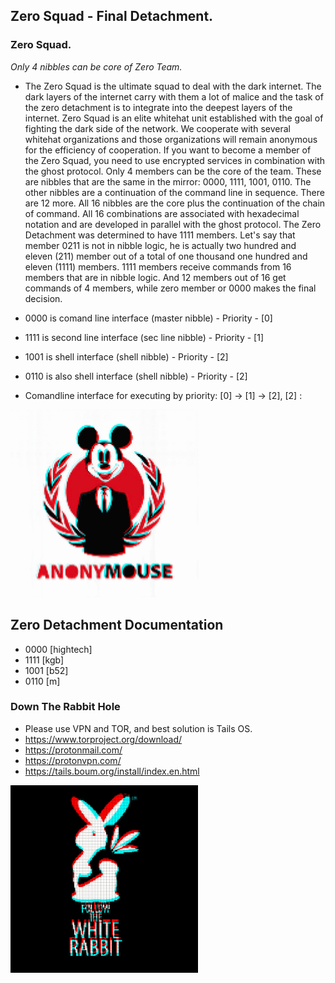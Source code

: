 ## Zero Squad - Final Detachment.

### Zero Squad.

*Only 4 nibbles can be core of Zero Team.*

- The Zero Squad is the ultimate squad to deal with the dark internet. The dark layers of the internet carry with them a lot of malice and the task of the zero detachment is to integrate into the deepest layers of the internet. Zero Squad is an elite whitehat unit established with the goal of fighting the dark side of the network. We cooperate with several whitehat organizations and those organizations will remain anonymous for the efficiency of cooperation. If you want to become a member of the Zero Squad, you need to use encrypted services in combination with the ghost protocol. Only 4 members can be the core of the team. These are nibbles that are the same in the mirror: 0000, 1111, 1001, 0110. The other nibbles are a continuation of the command line in sequence. There are 12 more. All 16 nibbles are the core plus the continuation of the chain of command. All 16 combinations are associated with hexadecimal notation and are developed in parallel with the ghost protocol. The Zero Detachment was determined to have 1111 members. Let's say that member 0211 is not in nibble logic, he is actually two hundred and eleven (211) member out of a total of one thousand one hundred and eleven (1111) members. 1111 members receive commands from 16 members that are in nibble logic. And 12 members out of 16 get commands of 4 members, while zero member or 0000 makes the final decision.

- 0000 is comand line interface (master nibble) - Priority - [0]
- 1111 is second line interface (sec line nibble) - Priority - [1]
- 1001 is shell interface (shell nibble) - Priority - [2]
- 0110 is also shell interface (shell nibble) - Priority - [2]
- Comandline interface for executing by priority: [0] -> [1] -> [2], [2] :

<p align="left">
  <img src="https://github.com/antistereotip/ghost/blob/main/SOCIETY/mouseanimation.gif" width="300" />
</p>

## Zero Detachment Documentation

- 0000 [hightech]
- 1111 [kgb]
- 1001 [b52]
- 0110 [m]

### Down The Rabbit Hole

- Please use VPN and TOR, and best solution is Tails OS.
- https://www.torproject.org/download/
- https://protonmail.com/
- https://protonvpn.com/
- https://tails.boum.org/install/index.en.html

<p align="left">
  <img src="https://github.com/antistereotip/ghost/blob/main/SOCIETY/whiterabbit.gif" width="300" />
</p>


